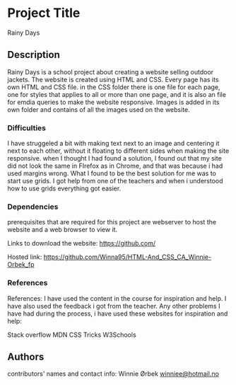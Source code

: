 # Project Title

Rainy Days

## Description

Rainy Days is a school project about creating a website selling outdoor jackets. The website is created using HTML and CSS. Every page has its own HTML and CSS file. in the CSS folder there is one file for each page, one for styles that applies to all or more than one page, and it is also an file for emdia queries to make the website responsive. Images is added in its own folder and contains of all the images used on the website.

### Difficulties

I have struggeled a bit with making text next to an image and centering it next to each other, without it floating to different sides when making the site responsive. when I thought I had found a solution, I found out that my site did not look the same in FIrefox as in Chrome, and that was because i had used margins wrong. What I found to be the best solution for me was to start use grids. I got help from one of the teachers and when i understood how to use grids everything got easier.

### Dependencies

prerequisites that are required for this project are webserver to host the website and a web browser to view it.

Links to download the website:
https://github.com/

Hosted link:
https://github.com/Winna95/HTML-And_CSS_CA_Winnie-Orbek_fp

### References

References:
I have used the content in the course for inspiration and help. I have also used the feedback i got from the teacher. Any other problems I have had during the process, i have used these websites for inspiration and help:

Stack overflow
MDN
CSS Tricks
W3Schools

## Authors

contributors' names and contact info:
Winnie Ørbek
winniee@hotmail.no
